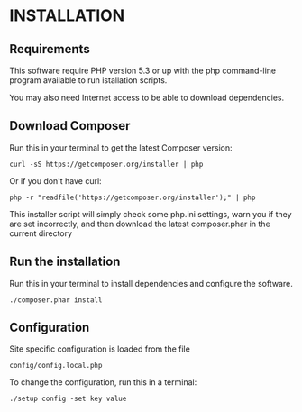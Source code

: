 INSTALLATION
============

Requirements
------------

This software require PHP version 5.3 or up with the php command-line
program available to run istallation scripts.

You may also need Internet access to be able to download dependencies.

Download Composer
-----------------

Run this in your terminal to get the latest Composer version:

    curl -sS https://getcomposer.org/installer | php

Or if you don't have curl:

    php -r "readfile('https://getcomposer.org/installer');" | php

This installer script will simply check some php.ini settings, warn you
if they are set incorrectly, and then download the latest composer.phar
in the current directory

Run the installation
--------------------

Run this in your terminal to install dependencies and configure the
software.

    ./composer.phar install

Configuration
-------------

Site specific configuration is loaded from the file

    config/config.local.php

To change the configuration, run this in a
terminal:

    ./setup config -set key value
